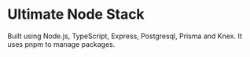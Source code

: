 # Ultimate Node Stack
Built using Node.js, TypeScript, Express, Postgresql, Prisma and Knex. It uses pnpm to manage packages.